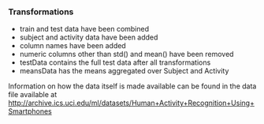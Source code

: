 ### Transformations

* train and test data have been combined
* subject and activity data have been added
* column names have been added
* numeric columns other than std() and mean() have been removed
* testData contains the full test data after all transformations
* meansData has the means aggregated over Subject and Activity

Information on how the data itself is made available can be found in the data file available at http://archive.ics.uci.edu/ml/datasets/Human+Activity+Recognition+Using+Smartphones
